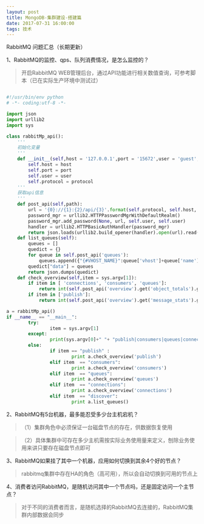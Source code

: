 ```yaml
---
layout: post
title: MongoDB-集群建设-搭建篇
date: 2017-07-31 16:00:00
tags: 技术
---
```

RabbitMQ 问题汇总（长期更新）

1、RabbitMQ的监控、qps、队列消费情况，是怎么监控的？

>    开启RabbitMQ WEB管理后台，通过API功能进行相关数值查询，可参考脚本（已在实际生产环境中测试过）

```python

#!/usr/bin/env python
# -*- coding:utf-8 -*-

import json
import urllib2
import sys

class rabbitMp_api():
    '''
    初始化变量
    '''
    def __init__(self,host = '127.0.0.1',port = '15672',user = 'guest',protocol='http'):
        self.host = host
        self.port = port
        self.user = user
        self.protocol = protocol
    '''
    获取api信息
    '''
    def post_api(self,path):
        url = '{0}://{1}:{2}/api/{3}'.format(self.protocol, self.host, self.port,path)
        password_mgr = urllib2.HTTPPasswordMgrWithDefaultRealm()
        password_mgr.add_password(None, url, self.user, self.user)
        handler = urllib2.HTTPBasicAuthHandler(password_mgr)
        return json.loads(urllib2.build_opener(handler).open(url).read())
    def list_queues(self):
        queues = []
        quedict = {}
        for queue in self.post_api('queues'):
            queues.append({"{#VHOST_NAME}":queue['vhost']+queue['name']})
        quedict["data"] = queues
        return json.dumps(quedict)
    def check_overview(self,item = sys.argv[1]):
        if item in [ 'connections', 'consumers', 'queues']:
            return int(self.post_api('overview').get('object_totals').get(item, 0))
        if item in ['publish']:
            return int(self.post_api('overview').get('message_stats').get(item,0))

a = rabbitMp_api()
if __name__ == "__main__":
        try:
                item = sys.argv[1]
        except:
                print(sys.argv[0]+" "+ "publish|consumers|queues|connections")
        else:
                if item == "publish" :
                        print a.check_overview('publish')
                elif item  == "consumers":
                        print a.check_overview('consumers')
                elif item  == "queues":
                        print a.check_overview('queues')
                elif item  == "connections":
                        print a.check_overview('connections')
                elif item  == "discover":
                        print a.list_queues()

```

2、RabbitMQ有5台机器，最多能忍受多少台主机宕机？

>    （1）集群角色中必须保证一台磁盘节点的存在，供数据恢复使用
 
>    （2）具体集群中可存在多少主机需按实际业务使用量来定义，刨除业务使用来讲只要存在磁盘节点即可
 
3、RabbitMQ如果挂了其中一个机器，应用如何切换到其余4个好的节点？

>    rabbitmq集群中存在HA的角色（高可用），所以会自动切换到可用的节点上

4、消费者访问RabbitMQ，是随机访问其中一个节点吗，还是固定访问一个主节点？

>    对于不同的消费者而言，是随机选择的RabbitMQ去连接的，RabbitMQ集群内部数据会同步